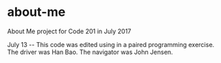 # about-me
About Me project for Code 201 in July 2017

July 13 -- This code was edited using in a paired programming exercise.  
The driver was Han Bao. The navigator was John Jensen.
